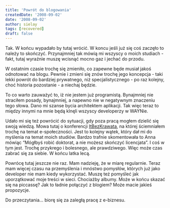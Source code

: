 ```yaml
---
title: 'Powrót do blogowania'
createdDate: '2008-09-02'
date: '2008-09-02'
author: sielay
tags: [recovered]
draft: false
---
```


Tak. W końcu wypadało by tutaj wrócić. W koncu jeśli już się coś zaczęło to należy to skończyć. Przynajmniej tak mówią mi wszyscy o moich studiach - fakt, tutaj wyraźnie muszę wcisnąć mocno gaz i jechać do przodu.

W ostatnim czasie trochę się zmieniło, co zapewne będe musiał jakoś odnotować na blogu. Pewnie i zmieni się znów trochę jego koncepcja - taki lekki powrót do bardziej prywatnego, niż specjalistycznego - po raz kolejny, choć historia pozostanie - a niechaj będzie.

To co warto zauważyć to, iż nie jestem już programistą. Bynajmniej nie straciłem posady, bynajmniej, a napewno nie w negatywnym znaczeniu tego słowa. Dano mi szanse bycia architektem aplikacji. Tak więc teraz to między innymi na mnie będą klnęli wszyscy developerzy w WAYNie.

Udało mi się też powrócić do sytuacji, gdy poza pracą mogłem dzielić się swoją wiedzą. Mowa tutaj o konferencji [ItBezKrawata](https://web.archive.org/web/20080923160725/http://www.itbezkrawata.pl/), na której ściemniałem trochę na temat e-społeczności. Jest to kolejny wątek, który dał mi do myślenia na temat moich studiów. Bardzo trafnie skomentowała to Anna mówiąc “Mógłbyś robić doktorat, a nie możesz skończyć licencjata”. I coś w tym jest. Trochę przykrego i bolesnego, ale prawdziwego. Więc może czas zabrać się za siebie. W końcu latka lecą.

Powrócę tutaj jeszcze nie raz. Mam nadzieję, że w miarę regularnie. Teraz mam więcej czasu na przemyślenia i mnóstwo pomysłów, których już jako developer nie mam kiedy wykorzystać. Muszę też pomyśleć jak uporzątkować moje treści w sieci. Chociażby albumy. Może w końcu skazać się na piccassę? Jak to ładnie połączyć z blogiem? Może macie jakieś propozycje.

Do przeczytania… biorę się za zaległą pracę z e-biznesu.
